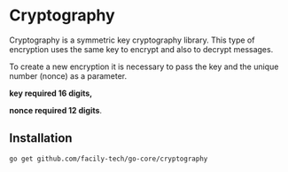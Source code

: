 # Cryptography

Cryptography is a symmetric key cryptography library. This type of encryption uses the same key to encrypt and also to decrypt messages.

To create a new encryption it is necessary to pass the key and the unique number (nonce) as a parameter.

**key required 16 digits,**

**nonce required 12 digits**.

## Installation

```sh
go get github.com/facily-tech/go-core/cryptography
```